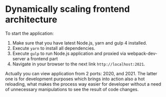 # Dynamically scaling frontend architecture #

To start the application:
 
 1. Make sure that you have latest Node.js, yarn and gulp 4 installed.
 2. Execute `yarn` to install all dependencies.  
 3. Execute `gulp` to run Node.js application and proxied via webpack-dev-server a frontend part 
 4. Navigate in your browser to the next link `http://localhost:2021`.  
 
Actually you can view application from 2 ports: 2020, and 2021. The latter one is for development purposes which brings
into action also a hot reloading, what makes the process way easier for developer without a need of unnecessary 
manipulations to see the result of code changes. 

